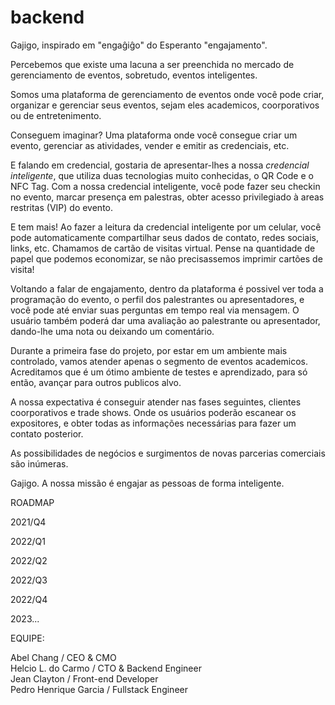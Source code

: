 # backend
Gajigo, inspirado em "engaĝiĝo" do Esperanto "engajamento".

Percebemos que existe uma lacuna a ser preenchida no mercado de gerenciamento de eventos,
sobretudo, eventos inteligentes.

Somos uma plataforma de gerenciamento de eventos onde você pode criar, organizar e gerenciar seus eventos, sejam eles academicos, coorporativos ou de entretenimento.

Conseguem imaginar?
Uma plataforma onde você consegue criar um evento, gerenciar as atividades, vender e emitir as credenciais, etc.

E falando em credencial, gostaria de apresentar-lhes a nossa *credencial inteligente*, que utiliza duas tecnologias muito conhecidas, o QR Code e o NFC Tag.
Com a nossa credencial inteligente, você pode fazer seu checkin no evento, marcar presença em palestras, obter acesso privilegiado à areas restritas (VIP) do evento.

E tem mais!
Ao fazer a leitura da credencial inteligente por um celular, você pode automaticamente compartilhar seus dados de contato, redes sociais, links, etc.
Chamamos de cartão de visitas virtual.
Pense na quantidade de papel que podemos economizar, se não precisassemos imprimir cartões de visita!

Voltando a falar de engajamento, dentro da plataforma é possivel ver toda a programação do evento, o perfil dos palestrantes ou apresentadores, e você pode até enviar suas perguntas em tempo real via mensagem.
O usuário também poderá dar uma avaliação ao palestrante ou apresentador, dando-lhe uma nota ou deixando um comentário.

Durante a primeira fase do projeto, por estar em um ambiente mais controlado, vamos atender apenas o segmento de eventos academicos. 
Acreditamos que é um ótimo ambiente de testes e aprendizado, para só então, avançar para outros publicos alvo.

A nossa expectativa é conseguir atender nas fases seguintes, clientes coorporativos e trade shows.
Onde os usuários poderão escanear os expositores, e obter todas as informações necessárias para fazer um contato posterior.

As possibilidades de negócios e surgimentos de novas parcerias comerciais são inúmeras.

Gajigo.
A nossa missão é engajar as pessoas de forma inteligente.


ROADMAP

2021/Q4
>
> 
> 
2022/Q1
>
> 
> 
2022/Q2
>
> 
> 
2022/Q3
>
> 
> 
2022/Q4
>
> 
> 
2023...

EQUIPE:

Abel Chang / CEO & CMO <br />
Helcio L. do Carmo / CTO & Backend Engineer <br />
Jean Clayton / Front-end Developer <br />
Pedro Henrique Garcia / Fullstack Engineer <br />